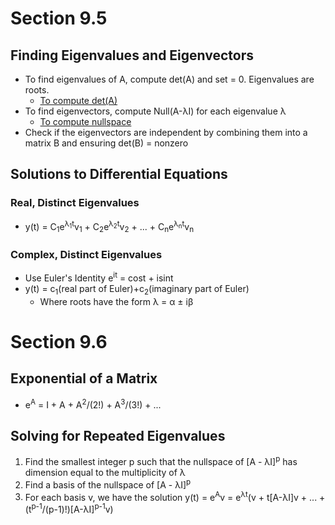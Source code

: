 # Section 9.5
## Finding Eigenvalues and Eigenvectors
* To find eigenvalues of A, compute det(A) and set = 0. Eigenvalues are roots.
  * [To compute det(A)](https://www.youtube.com/watch?v=V3e7m-qFDFU)
* To find eigenvectors, compute Null(A-λI) for each eigenvalue λ
  * [To compute nullspace](https://www.youtube.com/watch?v=bqBacABVCeQ)
* Check if the eigenvectors are independent by combining them into a matrix B and ensuring det(B) = nonzero
## Solutions to Differential Equations
### Real, Distinct Eigenvalues
* y(t) = C<sub>1</sub>e<sup>λ<sub>1</sub>t</sup>v<sub>1</sub> + C<sub>2</sub>e<sup>λ<sub>2</sub>t</sup>v<sub>2</sub> + ... + C<sub>n</sub>e<sup>λ<sub>n</sub>t</sup>v<sub>n</sub>
### Complex, Distinct Eigenvalues
* Use Euler's Identity e<sup>it</sup> = cost + isint
* y(t) = c<sub>1</sub>(real part of Euler)+c<sub>2</sub>(imaginary part of Euler)
    * Where roots have the form λ = α ± iβ
# Section 9.6
## Exponential of a Matrix
* e<sup>A</sup> = I + A + A<sup>2</sup>/(2!) + A<sup>3</sup>/(3!) + ...
## Solving for Repeated Eigenvalues
1. Find the smallest integer p such that the nullspace of [A - λI]<sup>p</sup> has dimension equal to the multiplicity of λ
2. Find a basis of the nullspace of [A - λI]<sup>p</sup>
3. For each basis v, we have the solution y(t) = e<sup>A</sup>v = e<sup>λt</sup>(v + t[A-λI]v + ... + (t<sup>p-1</sup>/(p-1)!)[A-λI]<sup>p-1</sup>v)
